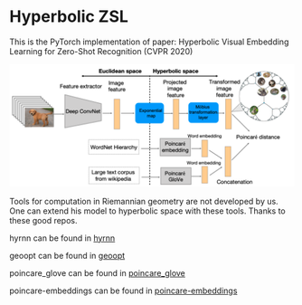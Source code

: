 # Hyperbolic ZSL
This is the PyTorch implementation of paper: Hyperbolic Visual Embedding Learning for Zero-Shot Recognition (CVPR 2020)



![framework](framework.png)



Tools for computation in Riemannian geometry are not developed by us. One can extend his model to hyperbolic space with these tools. Thanks to these good repos.

hyrnn can be found in [hyrnn](https://github.com/ferrine/hyrnn)

geoopt can be found in [geoopt](https://github.com/geoopt/geoopt)

poincare_glove can be found in [poincare_glove](https://github.com/alex-tifrea/poincare_glove)

poincare-embeddings can be found in [poincare-embeddings](https://github.com/facebookresearch/poincare-embeddings)